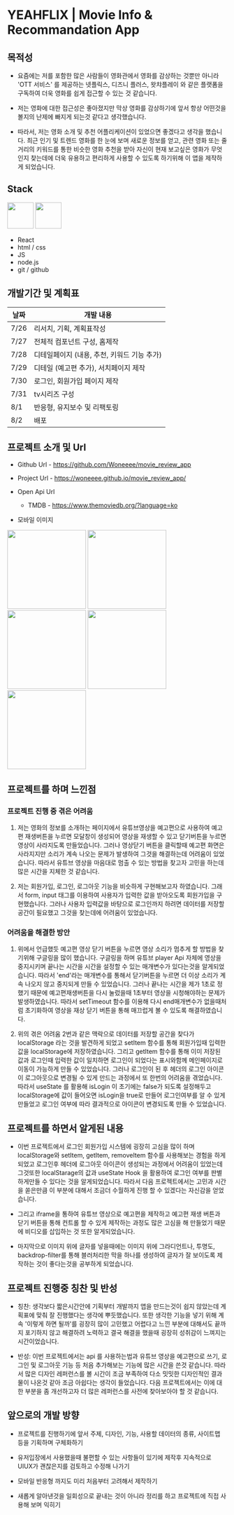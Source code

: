 # YEAHFLIX | Movie Info & Recommandation App

## 목적성

- 요즘에는 저를 포함한 많은 사람들이 영화관에서 영화를 감상하는 것뿐만 아니라 'OTT 서비스' 를 제공하는 넷플릭스, 디즈니 플러스, 왓챠플레이 와 같은 플랫폼을 구독하여 더욱 영화를 쉽게 접근할 수 있는 것 같습니다.

- 저는 영화에 대한 접근성은 좋아졌지만 막상 영화를 감상하기에 앞서 항상 어떤것을 볼지의 난제에 빠지게 되는것 같다고 생각했습니다.

- 따라서, 저는 영화 소개 및 추천 어플리케이션이 있었으면 좋겠다고 생각을 했습니다. 최근 인기 및 트렌드 영화를 한 눈에 보며 새로운 정보를 얻고, 관련 영화 또는 줄거리의 키워드를 통한 비슷한 영화 추천을 받아 자신이 현재 보고싶은 영화가 무엇인지 찾는데에 더욱 유용하고 편리하게 사용할 수 있도록 하기위해 이 앱을 제작하게 되었습니다.

## Stack

<div display="flex">
  <img src="https://upload.wikimedia.org/wikipedia/commons/thumb/9/99/Unofficial_JavaScript_logo_2.svg/800px-Unofficial_JavaScript_logo_2.svg.png" width="60px" />
  <img src="https://encrypted-tbn0.gstatic.com/images?q=tbn:ANd9GcSg1MndL-Xp1JcnqaB0YOqTp6zDjrwYyGKsPA&s" width="60px" /> 
</div>

- React
- html / css
- JS
- node.js
- git / github

## 개발기간 및 계획표

| 날짜 | 개발 내용                                   |
| ---- | ------------------------------------------- |
| 7/26 | 리서치, 기획, 계획표작성                    |
| 7/27 | 전체적 컴포넌트 구성, 홈제작                |
| 7/28 | 디테일페이지 (내용, 추천, 키워드 기능 추가) |
| 7/29 | 디테일 (예고편 추가), 서치페이지 제작       |
| 7/30 | 로그인, 회원가입 페이지 제작                |
| 7/31 | tv시리즈 구성                               |
| 8/1  | 반응형, 유지보수 및 리팩토링                |
| 8/2  | 배포                                        |

## 프로젝트 소개 및 Url

- Github Url - https://github.com/Woneeee/movie_review_app
- Project Url - https://woneeee.github.io/movie_review_app/

- Open Api Url

  - TMDB - https://www.themoviedb.org/?language=ko

- 모바일 이미지

<div display="flex" >
  <img src="./src/mo_app/Main.png" width="180px"  />
  <img src="./src/mo_app/Detail.png" width="180px"  />
  <img src="./src/mo_app/Keyword.png" width="180px"  />
  <img src="./src/mo_app/Search.png" width="180px"  />
  <img src="./src/mo_app/Login.png" width="180px"  />
</div>

## 프로젝트를 하며 느낀점

### 프로젝트 진행 중 겪은 어려움

1.  저는 영화의 정보를 소개하는 페이지에서 유튜브영상을 예고편으로 사용하여 예고편 재생버튼을 누르면 모달창이 생성되어 영상을 재생할 수 있고 닫기버튼을 누르면 영상이 사라지도록 만들었습니다. 그러나 영상닫기 버튼을 클릭할때 예고편 화면은 사라지지만 소리가 계속 나오는 문제가 발생하여 그것을 해결하는데 어려움이 있었습니다. 따라서 유튜브 영상을 마음대로 멈출 수 있는 방법을 찾고자 고민을 하는데 많은 시간을 지체한 것 같습니다.

2.  저는 회원가입, 로그인, 로그아웃 기능을 비슷하게 구현해보고자 하였습니다. 그래서 form, input 태그를 이용하여 사용자가 입력한 값을 받아오도록 회원가입을 구현했습니다. 그러나 사용자 입력값을 바탕으로 로그인까지 하려면 데이터를 저장할 공간이 필요했고 그것을 찾는데에 어려움이 있었습니다.

### 어려움을 해결한 방안

1. 위에서 언급했듯 예고편 영상 닫기 버튼을 누르면 영상 소리가 멈추게 할 방법을 찾기위해 구글링을 많이 했습니다. 구글링을 하며 유튜브 player Api 자체에 영상을 중지시키며 끝나는 시간을 시간을 설정할 수 있는 매개변수가 있다는것을 알게되었습니다. 따라서 'end'라는 매개변수를 통해서 닫기버튼을 누르면 더 이상 소리가 계속 나오지 않고 중지되게 만들 수 있었습니다. 그러나 끝나는 시간을 제가 1초로 정했기 때문에 예고편재생버튼을 다시 눌렀을때 1초부터 영상을 시청해야하는 문제가 발생하였습니다. 따라서 setTimeout 함수를 이용해 다시 end매개변수가 없을때처럼 초기화하여 영상을 재상 닫기 버튼을 통해 매끄럽게 볼 수 있도록 해결하였습니다.

2. 위의 겪은 어려움 2번과 같은 맥락으로 데이터를 저장할 공간을 찾다가 localStorage 라는 것을 발견하게 되었고 setItem 함수를 통해 회원가입때 입력한 값을 localStorage에 저장하였습니다. 그리고 getItem 함수를 통해 이미 저장된 값과 로그인때 입력한 값이 일치하면 로그인이 되었다는 표시와함께 메인페이지로 이동이 가능하게 만들 수 있었습니다. 그러나 로그인이 된 후 헤더의 로그인 아이콘이 로그아웃으로 변경될 수 있게 만드는 과정에서 또 한번의 어려움을 겪었습니다. 따라서 useState 를 활용해 isLogin 이 초기에는 false가 되도록 설정해두고 localStorage에 값이 들어오면 isLogin을 true로 만들어 로그인여부를 알 수 있게 만들었고 로그인 여부에 따라 결과적으로 아이콘이 변경되도록 만들 수 있었습니다.

## 프로젝트를 하면서 알게된 내용

- 이번 프로젝트에서 로그인 회원가입 시스템에 굉장히 고심을 많이 하며 localStorage와 setItem, getItem, removeItem 함수를 사용해보는 경험을 하게 되었고 로그인후 헤더에 로그아웃 아이콘이 생성되는 과정에서 어려움이 있었는데 그것또한 localStarage의 값과 useState Hook 을 활용하여 로그인 여부를 판별하게만들 수 있다는 것을 알게되었습니다. 따라서 다음 프로젝트에서는 고민과 시간을 쏟은만큼 이 부분에 대해서 조금더 수월하게 진행 할 수 있겠다는 자신감을 얻었습니다.

- 그리고 iframe을 통하여 유튜브 영상으로 예고편을 제작하고 예고편 재생 버튼과 닫기 버튼을 통해 컨트롤 할 수 있게 제작하는 과정도 많은 고심을 해 만들었기 때문에 비디오를 삽입하는 것 또한 알게되었습니다.

- 마지막으로 이미지 위에 글자를 넣을때에는 이미지 위에 그라디언트나, 투명도, backdrop-filter를 통해 블러처리한 막을 하나를 생성하여 글자가 잘 보이도록 제작하는 것이 좋다는것을 공부하게 되었습니다.

## 프로젝트 진행중 칭찬 및 반성

- 칭찬: 생각보다 짧은시간안에 기획부터 개발까지 앱을 만드는것이 쉽지 않았는데 계획표에 맞춰 잘 진행했다는 생각에 뿌듯했습니다. 또한 생각한 기능을 넣기 위해 계속 '이렇게 하면 될까'를 굉장히 많이 고민했고 어렵다고 느낀 부분에 대해서도 끝까지 포기하지 않고 해결하려 노력하고 결국 해결을 했을때 굉장히 성취감이 느껴지는 시간이었습니다.

- 반성: 이번 프로젝트에서는 api 를 사용하는법과 유튜브 영상을 예고편으로 쓰기, 로그인 및 로그아웃 기능 등 처음 추가해보는 기능에 많은 시간을 쓴것 같습니다. 따라서 많은 디자인 레퍼런스를 볼 시간이 조금 부족하여 다소 밋밋한 디자인적인 결과물이 나온것 같아 조금 아쉽다는 생각이 들었습니다. 다음 프로젝트에서는 이에 대한 부분을 좀 개선하고자 더 많은 레퍼런스를 사전에 찾아보아야 할 것 같습니다.

## 앞으로의 개발 방향

- 프로젝트를 진행하기에 앞서 주제, 디자인, 기능, 사용할 데이터의 종류, 사이트맵 등을 기획하며 구체화하기

- 유저입장에서 사용했을때 불편할 수 있는 사항들이 있기에 제작후 지속적으로 UIUX가 괜찮은지를 검토하고 수정해 나가기

- 모바일 반응형 까지도 미리 처음부터 고려해서 제작하기

- 새롭게 알아낸것을 일회성으로 끝내는 것이 아니라 정리를 하고 프로젝트에 직접 사용해 보며 익히기
